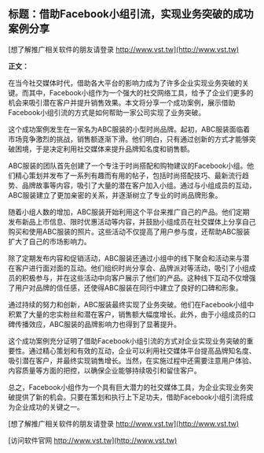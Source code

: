 ## **标题：借助Facebook小组引流，实现业务突破的成功案例分享**

[想了解推广相关软件的朋友请登录 http://www.vst.tw](http://www.vst.tw)

**正文：**

在当今社交媒体时代，借助各大平台的影响力成为了许多企业实现业务突破的关键。而其中，Facebook小组作为一个强大的社交网络工具，给予了企业们更多的机会来吸引潜在客户并提升销售效果。本文将分享一个成功案例，展示借助Facebook小组引流的方式是如何帮助一家公司实现了业务突破。

这个成功案例发生在一家名为ABC服装的小型时尚品牌。起初，ABC服装面临着市场竞争激烈的挑战，销售额逐渐下滑。他们明白，只有通过创新的方式才能够突破困境，于是决定利用社交媒体来提升品牌知名度和销售额。

ABC服装的团队首先创建了一个专注于时尚搭配和购物建议的Facebook小组。他们精心策划并发布了一系列有趣而有用的帖子，包括时尚搭配技巧、最新流行趋势、品牌故事等内容，吸引了大量的潜在客户加入小组。通过与小组成员的互动，ABC服装建立了更加亲密的关系，并逐渐树立了专业的时尚品牌形象。

随着小组人数的增加，ABC服装开始利用这个平台来推广自己的产品。他们定期发布新品上市信息、限时优惠活动等内容，并鼓励小组成员在社交媒体上分享自己购买和使用ABC服装的照片。这些活动不仅提高了用户参与度，还帮助ABC服装扩大了自己的市场影响力。

除了定期发布内容和促销活动，ABC服装还通过小组中的线下聚会和活动来与潜在客户进行面对面的互动。他们组织时尚分享会、品牌派对等活动，吸引了小组成员的积极参与，并在这些活动中向客户展示了他们的产品。这种线下互动不仅增强了用户对品牌的信任感，还使得ABC服装在同行中建立了良好的口碑和形象。

通过持续的努力和创新，ABC服装最终实现了业务突破。他们在Facebook小组中积累了大量的忠实粉丝和潜在客户，销售额大幅度增长。此外，由于小组成员的口碑传播效应，ABC服装的品牌影响力也得到了显著提升。

这个成功案例充分证明了借助Facebook小组引流的方式对企业实现业务突破的重要性。通过精心策划和有效的互动，企业可以利用社交媒体平台提高品牌知名度、吸引潜在客户，并最终实现销售增长。当然，在实施过程中还需要注意用户体验、内容质量等方面的把控，以确保企业能够持续吸引和留住客户。

总之，Facebook小组作为一个具有巨大潜力的社交媒体工具，为企业实现业务突破提供了新的机会。只要在策划和执行上下足功夫，借助Facebook小组引流将成为企业成功的关键之一。

[想了解推广相关软件的朋友请登录 http://www.vst.tw](http://www.vst.tw)


[访问软件官网 http://www.vst.tw](http://www.vst.tw)

